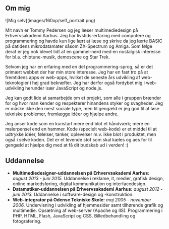 Om mig
------
<aside>
![Mig selv](images/160xp/self_portrait.png)
</aside>

Mit navn er Tommy Pedersen og jeg læser multimediedesign på Erhvervsakademi Aarhus. Jeg har livstids-erfaring med computere og programmering og havde kun lige lært at læse og skrive da jeg lærte BASIC på datidens mikrodatamater såsom ZX-Spectrum og Amiga. Som følge deraf er jeg nok blevet lidt af en gammel-nørd med en nostalgisk interesse for bl.a. chiptune-musik, demoscene og Star Trek.

Selvom jeg har en erfaring med en del programmering-sprog, så er det primært webbet der har min store interesse. Jeg har en fast tro på at fremtidens apps er web-apps, hvilket de seneste års udvikling af web-teknologier i høj grad bekræfter. Jeg har derfor også fordybet mig i web-udvikling herunder især JavaScript og node.js.

Jeg kan godt lide at samarbejde om et projekt, som alle i gruppen brænder for og hvor man kender og respekterer hinandens styker og svagheder. Jeg er måske ikke den mest sociale type, men til gengæld er jeg god til at løse tekniske problemer, fremlægge idéer og hjælpe andre.

Jeg anser kode som en kunstart mere end blot et håndværk; mere en malerpensel end en hammer. Kode (specielt web-kode) er et middel til at udtrykke idéer, følelser, tanker, oplevelser m.v. ikke blot i produktet, men også i selve koden. Det er et levende stof som skal kæles og aes for til gengæld at hjælpe dig med at få dit budskab ud i verden! :)

Uddannelse
----------
 - **Multimediedesigner-uddannelsen på Erhvervsakademi Aarhus:** _august 2013 - juni 2015._ Uddannelse i reklame, it, medier, grafisk design, online markedsføring, digital kommunikation og interfacedesign.
 - **Datamatiker-uddannelsen på Erhvervsakademi Aarhus:** _august 2012 - juni 2013._ Uddannelse i software-design og -konstruktion.
 - **Web-integrator på Odense Tekniske Skole:** _maj 2005 - november 2006._ Undervisning i udvikling af hjemmesider samt tilhørende grafik og multimedie. Opsætning af web-server (Apache og IIS). Programmering i PHP, HTML, Flash, JavaScript og CSS. Billedbehandling og fotografering.
